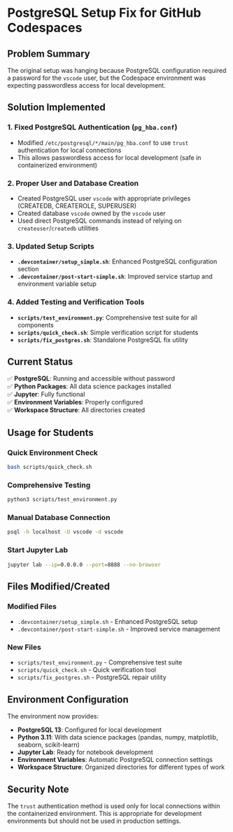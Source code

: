 # PostgreSQL Setup Fix for GitHub Codespaces

## Problem Summary
The original setup was hanging because PostgreSQL configuration required a password for the `vscode` user, but the Codespace environment was expecting passwordless access for local development.

## Solution Implemented

### 1. Fixed PostgreSQL Authentication (`pg_hba.conf`)
- Modified `/etc/postgresql/*/main/pg_hba.conf` to use `trust` authentication for local connections
- This allows passwordless access for local development (safe in containerized environment)

### 2. Proper User and Database Creation
- Created PostgreSQL user `vscode` with appropriate privileges (CREATEDB, CREATEROLE, SUPERUSER)
- Created database `vscode` owned by the `vscode` user
- Used direct PostgreSQL commands instead of relying on `createuser`/`createdb` utilities

### 3. Updated Setup Scripts
- **`.devcontainer/setup_simple.sh`**: Enhanced PostgreSQL configuration section
- **`.devcontainer/post-start-simple.sh`**: Improved service startup and environment variable setup

### 4. Added Testing and Verification Tools
- **`scripts/test_environment.py`**: Comprehensive test suite for all components
- **`scripts/quick_check.sh`**: Simple verification script for students
- **`scripts/fix_postgres.sh`**: Standalone PostgreSQL fix utility

## Current Status
✅ **PostgreSQL**: Running and accessible without password  
✅ **Python Packages**: All data science packages installed  
✅ **Jupyter**: Fully functional  
✅ **Environment Variables**: Properly configured  
✅ **Workspace Structure**: All directories created  

## Usage for Students

### Quick Environment Check
```bash
bash scripts/quick_check.sh
```

### Comprehensive Testing
```bash
python3 scripts/test_environment.py
```

### Manual Database Connection
```bash
psql -h localhost -U vscode -d vscode
```

### Start Jupyter Lab
```bash
jupyter lab --ip=0.0.0.0 --port=8888 --no-browser
```

## Files Modified/Created

### Modified Files
- `.devcontainer/setup_simple.sh` - Enhanced PostgreSQL setup
- `.devcontainer/post-start-simple.sh` - Improved service management

### New Files
- `scripts/test_environment.py` - Comprehensive test suite
- `scripts/quick_check.sh` - Quick verification tool
- `scripts/fix_postgres.sh` - PostgreSQL repair utility

## Environment Configuration

The environment now provides:
- **PostgreSQL 13**: Configured for local development
- **Python 3.11**: With data science packages (pandas, numpy, matplotlib, seaborn, scikit-learn)
- **Jupyter Lab**: Ready for notebook development
- **Environment Variables**: Automatic PostgreSQL connection settings
- **Workspace Structure**: Organized directories for different types of work

## Security Note
The `trust` authentication method is used only for local connections within the containerized environment. This is appropriate for development environments but should not be used in production settings.
